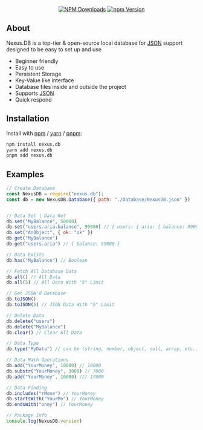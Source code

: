 <div align="center">
	<p>
		<a href="https://www.npmjs.com/package/nexus.db"><img src="https://img.shields.io/npm/dt/nexus.db?color=4B68F6&style=for-the-badge" alt="NPM Downloads" /></a>
		<a href="https://www.npmjs.com/package/nexus.db"><img src="https://img.shields.io/npm/v/nexus.db?color=04DCC6&style=for-the-badge" alt="npm Version" /></a>
	</p>
</div>

## About
Nexus.DB is a top-tier & open-source local database for [JSON](https://en.wikipedia.org/wiki/JSON) support designed to be easy to set up and use
- Beginner friendly     
- Easy to use    
- Persistent Storage
- Key-Value like interface    
- Database files inside and outside the project
- Supports [JSON](https://en.wikipedia.org/wiki/JSON)
- Quick respond

## Installation
Install with [npm](https://www.npmjs.com/) / [yarn](https://yarnpkg.com) / [pnpm](https://pnpm.js.org/):
```sh
npm install nexus.db
yarn add nexus.db
pnpm add nexus.db
```

## Examples
```js
// Create Database
const NexusDB = require("nexus.db");
const db = new NexusDB.Database({ path: "./Database/NexusDB.json" })


// Data Set | Data Get
db.set("MyBalance", 50000)
db.set("users.aria.balance", 99000) // { users: { aria: { balance: 99000 } } }
db.set("AnObject", { ok: "ok" })
db.get("MyBalance")
db.get("users.aria") // { balance: 99000 }

// Data Exists
db.has("MyBalance") // Boolean

// Fetch All Database Data
db.all() // All Data
db.all(5) // All Data With "5" Limit

// Get JSON'd Database
db.toJSON()
db.toJSON(5) // JSON Data With "5" Limit

// Delete Data
db.delete("users")
db.delete("MyBalance")
db.clear() // Clear All Data

// Data Type
db.type("MyData") // can be (string, number, object, null, array, etc.)

// Data Math Operations
db.add("YourMoney", 10000) // 10000
db.substr("YourMoney", 3000) // 7000
db.add("YourMoney", 10000) /// 17000

// Data Finding
db.includes("rMone") // YourMoney
db.startsWith("YourMo") // YourMoney
db.endsWith("oney") // YourMoney

// Package Info
console.log(NexusDB.version)
```
